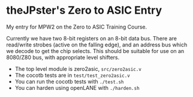 # theJPster's Zero to ASIC Entry

My entry for MPW2 on the Zero to ASIC Training Course.

Currently we have two 8-bit registers on an 8-bit data bus. There are read/write strobes (active on the falling edge), and an address bus which we decode to get the chip selects. This should be suitable for use on an 8080/Z80 bus, with appropriate level shifters.

* The top level module is zero2asic, `src/zero2asic.v`
* The cocotb tests are in `test/test_zero2asic.v`
* You can run the cocotb tests with `./test.sh`
* You can harden using openLANE with `./harden.sh`

